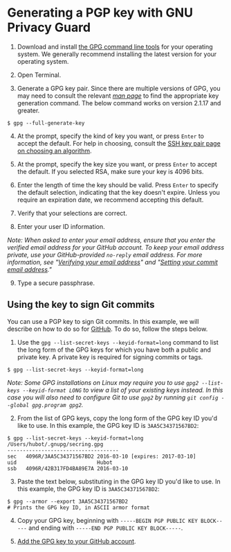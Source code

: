 # Generating a PGP key with GNU Privacy Guard
1.  Download and install [the GPG command line tools](https://www.gnupg.org/download/) for your operating system. We generally recommend installing the latest version for your operating system.
    
2.  Open Terminal.
    
3.  Generate a GPG key pair. Since there are multiple versions of GPG, you may need to consult the relevant [_man page_](https://en.wikipedia.org/wiki/Man_page) to find the appropriate key generation command. The below command works on version 2.1.17 and greater.

```shell
$ gpg --full-generate-key
```

4.  At the prompt, specify the kind of key you want, or press `Enter` to accept the default. For help in choosing, consult the [SSH key pair page on choosing an algorithm](Generating%20SSH%20Key%20Pairs.md#Choosing%20an%20algorithm).

5.  At the prompt, specify the key size you want, or press `Enter` to accept the default. If you selected RSA, make sure your key is 4096 bits.

6.  Enter the length of time the key should be valid. Press `Enter` to specify the default selection, indicating that the key doesn't expire. Unless you require an expiration date, we recommend accepting this default.

7.  Verify that your selections are correct.

8.  Enter your user ID information.

*Note: When asked to enter your email address, ensure that you enter the verified email address for your GitHub account. To keep your email address private, use your GitHub-provided `no-reply` email address. For more information, see "[Verifying your email address](https://docs.github.com/en/articles/verifying-your-email-address)" and "[Setting your commit email address](https://docs.github.com/en/articles/setting-your-commit-email-address)."*

9.  Type a secure passphrase.

## Using the key to sign Git commits
You can use a PGP key to sign Git commits. In this example, we will describe on how to do so for [GitHub](https://github.com). To do so, follow the steps below.

1.  Use the `gpg --list-secret-keys --keyid-format=long` command to list the long form of the GPG keys for which you have both a public and private key. A private key is required for signing commits or tags.

```shell
$ gpg --list-secret-keys --keyid-format=long
```

*Note: Some GPG installations on Linux may require you to use `gpg2 --list-keys --keyid-format LONG` to view a list of your existing keys instead. In this case you will also need to configure Git to use `gpg2` by running `git config --global gpg.program gpg2`.*

2.  From the list of GPG keys, copy the long form of the GPG key ID you'd like to use. In this example, the GPG key ID is `3AA5C34371567BD2`:
    
```shell
$ gpg --list-secret-keys --keyid-format=long
/Users/hubot/.gnupg/secring.gpg
------------------------------------
sec   4096R/3AA5C34371567BD2 2016-03-10 [expires: 2017-03-10]
uid                          Hubot 
ssb   4096R/42B317FD4BA89E7A 2016-03-10
```

3.  Paste the text below, substituting in the GPG key ID you'd like to use. In this example, the GPG key ID is `3AA5C34371567BD2`:

```shell
$ gpg --armor --export 3AA5C34371567BD2
# Prints the GPG key ID, in ASCII armor format
```

4.  Copy your GPG key, beginning with `-----BEGIN PGP PUBLIC KEY BLOCK-----` and ending with `-----END PGP PUBLIC KEY BLOCK-----`.

5.  [Add the GPG key to your GitHub account](https://docs.github.com/en/articles/adding-a-gpg-key-to-your-github-account).